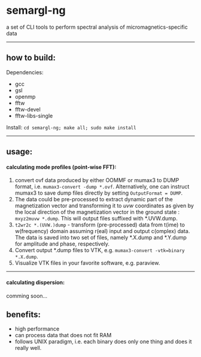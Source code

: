 # semargl-ng
a set of CLI tools to perform spectral analysis of micromagnetics-specific data
___

## how to build:
Dependencies:
* gcc
* gsl
* openmp
* fftw
* fftw-devel
* fftw-libs-single

Install:
`cd semargl-ng; make all; sudo make install`
___

## usage:

#### calculating mode profiles (point-wise FFT):

1. convert ovf data produced by either OOMMF or mumax3 to DUMP format, i.e. `mumax3-convert -dump *.ovf`. Alternatively, one can instruct mumax3 to save dump files directly by setting `OutputFormat = DUMP`.
2. The data could be pre-processed to extract dynamic part of the magnetization vector and transforming it to *uvw* coordinates as given by the local direction of the magnetization vector in the ground state
: `mxyz2muvw *.dump`. This will output files suffixed with *.UVW.dump.
3. `t2wr2c *.(UVW.)dump` - transform (pre-processed) data from t(ime) to w(frequency) domain assuming r(eal) input and output c(omplex) data. The data is saved into two set of files, namely *.X.dump and *.Y.dump for amplitude and phase, respectively.
4. Convert output *.dump files to VTK, e.g. `mumax3-convert -vtk=binary *.X.dump`.
5. Visualize VTK files in your favorite software, e.g. paraview.

___
#### calculating dispersion:

comming soon...

## benefits:

- high performance
- can process data that does not fit RAM
- follows UNIX paradigm, i.e. each binary does only one thing and does it really well.
